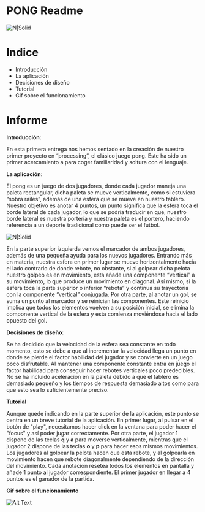 # PONG Readme

![N|Solid](https://i.gyazo.com/ccaf3adf3f5f58359c974ece7f04c2f7.png)
# Indice

  - Introducción
  - La aplicación
  - Decisiones de diseño
  - Tutorial
  - Gif sobre el funcionamiento

# Informe

**Introducción**:

En esta primera entrega nos hemos sentado en la creación de nuestro primer proyecto en “processing”, el clásico juego pong. Este ha sido un primer acercamiento a para coger familiaridad y soltura con el lenguaje.

**La aplicación**:

El pong es un juego de dos jugadores, donde cada jugador maneja una paleta rectangular, dicha paleta se mueve verticalmente, como si estuviera “sobra railes”, además de una esfera que se mueve en nuestro tablero. Nuestro objetivo es anotar 4 puntos, un punto significa que la esfera toca el borde lateral de cada jugador, lo que se podría traducir en que, nuestro borde lateral es nuestra portería y nuestra paleta es el portero, haciendo referencia a un deporte tradicional como puede ser el futbol.

![N|Solid](https://i.gyazo.com/090312135fe810fa419fb6287692d70b.png)

En la parte superior izquierda vemos el marcador de ambos jugadores, además de una pequeña ayuda para los nuevos jugadores.
Entrando más en materia, nuestra esfera en primer lugar se mueve horizontalmente hacia el lado contrario de donde rebote, no obstante, si al golpear dicha pelota nuestro golpeo es en movimiento, esta añade una componente “vertical” a su movimiento, lo que produce un movimiento en diagonal. Así mismo, si la esfera toca la parte superior o inferior “rebota” y continua su trayectoria con la componente “vertical” conjugada.
Por otra parte, al anotar un gol, se suma un punto al marcador y se reinician las componentes. Este reinicio implica que todos los elementos vuelven a su posición inicial, se elimina la componente vertical de la esfera y esta comienza moviéndose hacia el lado opuesto del gol.

**Decisiones de diseño**:

Se ha decidido que la velocidad de la esfera sea constante en todo momento, esto se debe a que al incrementar la velocidad llega un punto en donde se pierde el factor habilidad del jugador y se convierte en un juego poco disfrutable. Al mantener una componente constante entra en juego el factor habilidad para conseguir hacer rebotes verticales poco predecibles.
No se ha incluido aceleración en la paleta debido a que el tablero es demasiado pequeño y los tiempos de respuesta demasiado altos como para que esto sea lo suficientemente preciso.

**Tutorial**

Aunque quede indicando en la parte superior de la aplicación, este punto se centra en un breve tutorial de la aplicación. En primer lugar, al pulsar en el botón de "play", necesitamos hacer click en la ventana para poder hacer el "focus" y así poder jugar correctamente. Por otra parte, el jugador 1 dispone de las teclas **q** y **a** para moverse verticalmente, mientras que el jugador 2 dispone de las teclas **o** y **p** para hacer esos mismos movimientos. Los jugadores al golpear la pelota hacen que esta rebote, y al golpearla en movimiento hacen que rebote diagonalmente dependiendo de la dirección del movimiento.
Cada anotación resetea todos los elementos en pantalla y añade 1 punto al jugador correspondiente. El primer jugador en  llegar a 4 puntos es el ganador de la partida.

**Gif sobre el funcionamiento**

![Alt Text](https://i.gyazo.com/1cc2a50d67a88de7ad6032dc755f0bda.gif)


